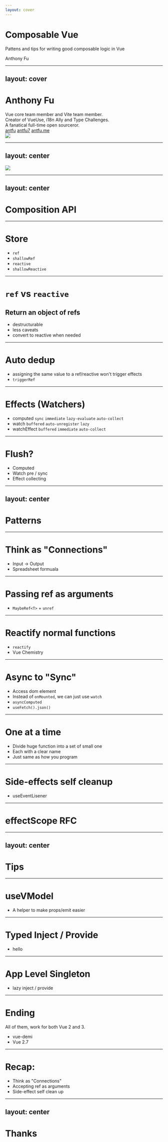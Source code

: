 ```yaml
---
layout: cover
---
```


# Composable Vue

Pattens and tips for writing good composable logic in Vue

<div class="uppercase text-sm tracking-widest">
Anthony Fu
</div>

---
layout: cover
---

# Anthony Fu

<div class="leading-8 opacity-80">
Vue core team member and Vite team member.<br>
Creator of VueUse, i18n Ally and Type Challenges.<br>
A fanatical full-time open sourceror.<br>
</div>

<div class="my-10 grid grid-cols-[40px,1fr] w-min gap-y-4 all-child:block all-child:my-auto">
  <ri-github-line class="opacity-50"/>
  <a href="https://github.com/antfu" target="_blank">antfu</a>
  <ri-twitter-line class="opacity-50"/>
  <a href="https://twitter.com/antfu7" target="_blank">antfu7</a>
  <ri-user-3-line class="opacity-50"/>
  <a href="https://antfu.me" target="_blank">antfu.me</a>
</div>

<img src="https://antfu.me/avatar.png" class="rounded-full w-40 abs-tr mt-16 mr-12"/>

---
layout: center
---

<img class="h-100" src="https://cdn.jsdelivr.net/gh/antfu/static/sponsors.png" />

---
layout: center
---

# Composition API

------

# Store

- `ref`
- `shallowRef`
- `reactive`
- `shallowReactive`

------

# `ref` vs `reactive`

## Return an object of refs 

- destructurable
- less caveats
- convert to reactive when needed

------

# Auto dedup

- assigning the same value to a ref/reactive won't trigger effects 
- `triggerRef`

------

# Effects (Watchers)

- computed `sync` `immediate` `lazy-evaluate` `auto-collect`
- watch `buffered` `auto-unregister` `lazy`
- watchEffect `buffered` `immediate` `auto-collect`

------

# Flush?

- Computed
- Watch pre / sync
- Effect collecting

---
layout: center
---

# Patterns

------

# Think as "Connections"

- Input -> Output
- Spreadsheet formuala

------

# Passing ref as arguments

- `MaybeRef<T>` + `unref`


------

# Reactify normal functions

- `reactify`
- Vue Chemistry

------

# Async to "Sync"

- Access dom element
- Instead of `onMounted`, we can just use `watch`
- `asyncComputed`
- `useFetch().json()`

------

# One at a time

- Divide huge function into a set of small one
- Each with a clear name
- Just same as how you program 

------

# Side-effects self cleanup

- useEventLisener

------

# effectScope RFC

---
layout: center
---

# Tips

------

# useVModel

- A helper to make props/emit easier

------

# Typed Inject / Provide

- hello

------

# App Level Singleton

- lazy inject / provide

------

# Ending

All of them, work for both Vue 2 and 3.

- vue-demi
- Vue 2.7

------

# Recap:

- Think as "Connections"
- Accepting ref as arguments
- Side-effect self clean up

---
layout: center
---

# Thanks
